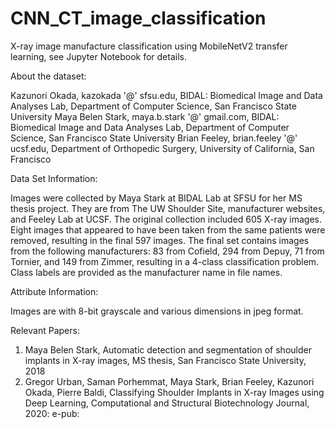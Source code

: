 # CNN_CT_image_classification
X-ray image manufacture classification using MobileNetV2 transfer learning, see Jupyter Notebook for details.


About the dataset:

Kazunori Okada, kazokada '@' sfsu.edu, BIDAL: Biomedical Image and Data Analyses Lab, Department of Computer Science, San Francisco State University 
Maya Belen Stark, maya.b.stark '@' gmail.com, BIDAL: Biomedical Image and Data Analyses Lab, Department of Computer Science, San Francisco State University 
Brian Feeley, brian.feeley '@' ucsf.edu, Department of Orthopedic Surgery, University of California, San Francisco 


Data Set Information:

Images were collected by Maya Stark at BIDAL Lab at SFSU for her MS thesis project. They are from The UW Shoulder Site, manufacturer websites, and Feeley Lab at UCSF. The original collection included 605 X-ray images. Eight images that appeared to have been taken from the same patients were removed, resulting in the final 597 images. The final set contains images from the following manufacturers: 83 from Cofield, 294 from Depuy, 71 from Tornier, and 149 from Zimmer, resulting in a 4-class classification problem. Class labels are provided as the manufacturer name in file names.


Attribute Information:

Images are with 8-bit grayscale and various dimensions in jpeg format.


Relevant Papers:

1) Maya Belen Stark, Automatic detection and segmentation of shoulder implants in X-ray images, MS thesis, San Francisco State University, 2018
2) Gregor Urban, Saman Porhemmat, Maya Stark, Brian Feeley, Kazunori Okada, Pierre Baldi, Classifying Shoulder Implants in X-ray Images using Deep Learning, Computational and Structural Biotechnology Journal, 2020: e-pub:
